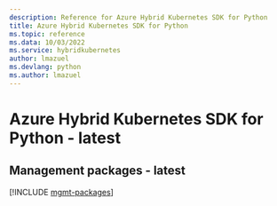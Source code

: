 ```yaml
---
description: Reference for Azure Hybrid Kubernetes SDK for Python
title: Azure Hybrid Kubernetes SDK for Python
ms.topic: reference
ms.data: 10/03/2022
ms.service: hybridkubernetes
author: lmazuel
ms.devlang: python
ms.author: lmazuel
---
```

# Azure Hybrid Kubernetes SDK for Python - latest

## Management packages - latest
[!INCLUDE [mgmt-packages](hybrid-kubernetes-mgmt-index.md)]